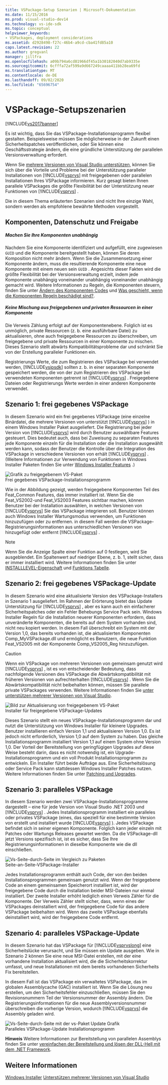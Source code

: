 ```yaml
---
title: VSPackage-Setup Szenarien | Microsoft-Dokumentation
ms.date: 11/15/2016
ms.prod: visual-studio-dev14
ms.technology: vs-ide-sdk
ms.topic: conceptual
helpviewer_keywords:
- VSPackages, deployment considerations
ms.assetid: d2928498-f27c-46b4-a9cd-cba41fd85a10
caps.latest.revision: 22
ms.author: gregvanl
manager: jillfra
ms.openlocfilehash: a09b794a6cd81966df45a1b30182040d7ab9335e
ms.sourcegitcommit: 6cfffa72af599a9d667249caaaa411bb28ea69fd
ms.translationtype: MT
ms.contentlocale: de-DE
ms.lasthandoff: 09/02/2020
ms.locfileid: "65696754"
---
```

# <a name="vspackage-setup-scenarios"></a>VSPackage-Setupszenarien
[!INCLUDE[vs2017banner](../../includes/vs2017banner.md)]

Es ist wichtig, dass Sie das VSPackage-Installationsprogramm flexibel gestalten. Beispielsweise müssen Sie möglicherweise in der Zukunft einen Sicherheitspatches veröffentlichen, oder Sie können eine Geschäftsstrategie ändern, die eine gründliche Unterstützung der parallelen Versionsverwaltung erfordert.  
  
 Wenn Sie [mehrere Versionen von Visual Studio unterstützen](../../extensibility/supporting-multiple-versions-of-visual-studio.md), können Sie sich über die Vorteile und Probleme bei der Unterstützung paralleler Installationen von [!INCLUDE[vsprvs](../../includes/vsprvs-md.md)] mit freigegebenen oder parallelen Installationen Ihres VSPackage informieren. Kurz gesagt bieten Ihnen parallele VSPackages die größte Flexibilität bei der Unterstützung neuer Funktionen von [!INCLUDE[vsprvs](../../includes/vsprvs-md.md)] .  
  
 Die in diesem Thema erläuterten Szenarien sind nicht Ihre einzige Wahl, sondern werden als empfohlene bewährte Methoden vorgestellt.  
  
## <a name="components-privacy-and-sharing"></a>Komponenten, Datenschutz und Freigabe  
  
##### <a name="make-your-components-independent"></a>Machen Sie Ihre Komponenten unabhängig  
 Nachdem Sie eine Komponente identifiziert und aufgefüllt, eine zugewiesen `GUID` und die Komponente bereitgestellt haben, können Sie deren Komposition nicht mehr ändern. Wenn Sie die Zusammensetzung einer Komponente ändern, muss die resultierende Komponente eine neue Komponente mit einem neuen sein `GUID` . Angesichts dieser Fakten wird die größte Flexibilität bei der Versionsverwaltung erzielt, indem jede Komponente unabhängig voneinander unabhängig voneinander unabhängig gemacht wird. Weitere Informationen zu Regeln, die Komponenten steuern, finden Sie unter [Ändern des Komponenten Codes](https://msdn.microsoft.com/library/aa367849\(VS.85\).aspx) und [Was geschieht, wenn die Komponenten Regeln beschädigt sind?](https://msdn.microsoft.com/library/aa372795\(VS.85\).aspx).  
  
##### <a name="do-not-mix-shared-and-private-resources-in-a-component"></a>Keine Mischung aus freigegebenen und privaten Ressourcen in einer Komponente  
 Die Verweis Zählung erfolgt auf der Komponentenebene. Folglich ist es unmöglich, private Ressourcen (z. b. eine ausführbare Datei) zu aktualisieren, ohne auch freigegebene Ressourcen zu überschreiben, um freigegebene und private Ressourcen in einer Komponente zu mischen. Dieses Szenario stellt abwärts Kompatibilitätsprobleme dar und schränkt Sie von der Erstellung paralleler Funktionen ein.  
  
 Registrierungs Werte, die zum Registrieren des VSPackage bei verwendet werden, [!INCLUDE[vsipsdk](../../includes/vsipsdk-md.md)] sollten z. b. in einer separaten Komponente gespeichert werden, die von der zum Registrieren des VSPackage bei verwendeten Komponenten getrennt ist [!INCLUDE[vsprvs](../../includes/vsprvs-md.md)] . Freigegebene Dateien oder Registrierungs Werte werden in einer anderen Komponente verwendet.  
  
## <a name="scenario-1-shared-vspackage"></a>Szenario 1: frei gegebenes VSPackage  
 In diesem Szenario wird ein frei gegebenes VSPackage (eine einzelne Binärdatei, die mehrere Versionen von unterstützt [!INCLUDE[vsprvs](../../includes/vsprvs-md.md)] ) in einem Windows Installer Paket ausgeliefert. Die Registrierung bei jeder Version von [!INCLUDE[vsprvs](../../includes/vsprvs-md.md)] wird durch Benutzer auswählbare Features gesteuert. Dies bedeutet auch, dass bei Zuweisung zu separaten Features jede Komponente einzeln für die Installation oder die Installation ausgewählt werden kann, sodass der Benutzer die Kontrolle über die Integration des VSPackage in verschiedene Versionen von erhält [!INCLUDE[vsprvs](../../includes/vsprvs-md.md)] . (Weitere Informationen zur Verwendung von Funktionen in Windows Installer Paketen finden Sie unter [Windows Installer Features](https://msdn.microsoft.com/library/aa372840\(VS.85\).aspx) .)  
  
 ![Grafik zu freigegebenem VS-Paket](../../extensibility/internals/media/vs-sharedpackage.gif "VS_SharedPackage")  
Frei gegebenes VSPackage-Installationsprogramm  
  
 Wie in der Abbildung gezeigt, werden freigegebene Komponenten Teil des Feat_Common Features, das immer installiert ist. Wenn Sie die Feat_VS2002-und Feat_VS2003 Features sichtbar machen, können Benutzer bei der Installation auswählen, in welchen Versionen von [!INCLUDE[vsprvs](../../includes/vsprvs-md.md)] Sie das VSPackage integrieren soll. Benutzer können auch Windows Installer Wartungsmodus verwenden, um Funktionen hinzuzufügen oder zu entfernen. in diesem Fall werden die VSPackage-Registrierungsinformationen aus unterschiedlichen Versionen von hinzugefügt oder entfernt [!INCLUDE[vsprvs](../../includes/vsprvs-md.md)] .  
  
> [!NOTE]
> Wenn Sie die Anzeige Spalte einer Funktion auf 0 festlegen, wird Sie ausgeblendet. Ein Spaltenwert auf niedriger Ebene, z. b. 1, stellt sicher, dass er immer installiert wird. Weitere Informationen finden Sie unter [INSTALLLEVEL-Eigenschaft](https://msdn.microsoft.com/library/aa369536\(VS.85\).aspx) und [Funktions Tabelle](https://msdn.microsoft.com/library/aa368585.aspx).  
  
## <a name="scenario-2-shared-vspackage-update"></a>Szenario 2: frei gegebenes VSPackage-Update  
 In diesem Szenario wird eine aktualisierte Version des VSPackage-Installers in Szenario 1 ausgeliefert. Im Rahmen der Erörterung bietet das Update Unterstützung für [!INCLUDE[vsprvs](../../includes/vsprvs-md.md)] , aber es kann auch ein einfacherer Sicherheitspatches oder ein Fehler Behebungs Service Pack sein. Windows Installer Regeln für die Installation neuerer Komponenten erfordern, dass unveränderte Komponenten, die bereits auf dem System vorhanden sind, nicht neu kopiert werden. In diesem Fall überschreibt ein System mit der Version 1,0, das bereits vorhanden ist, die aktualisierten Komponenten Comp_MyVSPackage.dll und ermöglicht es Benutzern, die neue Funktion Feat_VS2005 mit der Komponente Comp_VS2005_Reg hinzuzufügen.  
  
> [!CAUTION]
> Wenn ein VSPackage von mehreren Versionen von gemeinsam genutzt wird [!INCLUDE[vsprvs](../../includes/vsprvs-md.md)] , ist es von entscheidender Bedeutung, dass nachfolgende Versionen des VSPackage die Abwärtskompatibilität mit früheren Versionen von aufrechterhalten [!INCLUDE[vsprvs](../../includes/vsprvs-md.md)] . Wenn Sie die Abwärtskompatibilität nicht beibehalten können, müssen Sie parallele private VSPackages verwenden. Weitere Informationen finden Sie [unter unterstützen mehrerer Versionen von Visual Studio](../../extensibility/supporting-multiple-versions-of-visual-studio.md).  
  
 ![Bild zur Aktualisierung von freigegebenem VS-Paket](../../extensibility/internals/media/vs-sharedpackageupdate.gif "VS_SharedPackageUpdate")  
Installer für freigegebene VSPackage-Updates  
  
 Dieses Szenario stellt ein neues VSPackage-Installationsprogramm dar und nutzt die Unterstützung von Windows Installer für kleinere Upgrades. Benutzer installieren einfach Version 1,1 und aktualisieren Version 1,0. Es ist jedoch nicht erforderlich, Version 1,0 auf dem System zu haben. Das gleiche Installationsprogramm installiert Version 1,1 auf einem System ohne Version 1,0. Der Vorteil der Bereitstellung von geringfügigen Upgrades auf diese Weise besteht darin, dass es nicht notwendig ist, ein Upgrade-Installationsprogramm und ein voll Produkt Installationsprogramm zu entwickeln. Ein Installer führt beide Aufträge aus. Eine Sicherheitslösung oder Service Pack kann stattdessen Windows Installer Patches nutzen. Weitere Informationen finden Sie unter [Patching und Upgrades](https://msdn.microsoft.com/library/aa370579\(VS.85\).aspx).  
  
## <a name="scenario-3-side-by-side-vspackage"></a>Szenario 3: paralleles VSPackage  
 In diesem Szenario werden zwei VSPackage-Installationsprogramme dargestellt – eine für jede Version von Visual Studio .NET 2003 und [!INCLUDE[vsprvs](../../includes/vsprvs-md.md)] . Jedes Installationsprogramm installiert ein paralleles oder privates VSPackage (eines, das speziell für eine bestimmte Version von erstellt und installiert wurde [!INCLUDE[vsprvs](../../includes/vsprvs-md.md)] ). Jedes VSPackage befindet sich in seiner eigenen Komponente. Folglich kann jeder einzeln mit Patches oder Wartungs Releases gewartet werden. Da die VSPackage-dll jetzt Versions spezifisch ist, ist es sicher, dass Sie Ihre Registrierungsinformationen in dieselbe Komponente wie die dll einschließen.  
  
 ![Vs-Seite&#45;durch&#45;Seite im Vergleich zu Paketen](../../extensibility/internals/media/vs-sbys-package.gif "VS_SbyS_Package")  
Seite-an-Seite-VSPackage-Installer  
  
 Jedes Installationsprogramm enthält auch Code, der von den beiden Installationsprogrammen gemeinsam genutzt wird. Wenn der freigegebene Code an einem gemeinsamen Speicherort installiert ist, wird der freigegebene Code durch die Installation beider MSI-Dateien nur einmal installiert. Der zweite Installer erhöht lediglich einen Verweis Zähler für die Komponente. Der Verweis Zähler stellt sicher, dass, wenn eines der VSPackages deinstalliert wird, der freigegebene Code für das andere VSPackage beibehalten wird. Wenn das zweite VSPackage ebenfalls deinstalliert wird, wird der freigegebene Code entfernt.  
  
## <a name="scenario-4-side-by-side-vspackage-update"></a>Szenario 4: paralleles VSPackage-Update  
 In diesem Szenario hat das VSPackage für [!INCLUDE[vsprvslong](../../includes/vsprvslong-md.md)] eine Sicherheitslücke verursacht, und Sie müssen ein Update ausgeben. Wie in Szenario 2 können Sie eine neue MSI-Datei erstellen, mit der eine vorhandene Installation aktualisiert wird, die die Sicherheitskorrektur umfasst, und neue Installationen mit dem bereits vorhandenen Sicherheits Fix bereitstellen.  
  
 In diesem Fall ist das VSPackage ein verwaltetes VSPackage, das im globalen Assemblycache (GAC) installiert ist. Wenn Sie die Lösung neu erstellen, um den Sicherheitsfehler einzuschließen, müssen Sie den Revisionsnummern Teil der Versionsnummer der Assembly ändern. Die Registrierungsinformationen für die neue Assemblyversionsnummer überschreiben die vorherige Version, wodurch [!INCLUDE[vsprvs](../../includes/vsprvs-md.md)] die Assembly geladen wird.  
  
 ![Vs-Seite&#45;durch&#45;Seite mit der vs-Paket Update Grafik](../../extensibility/internals/media/vs-sbys-packageupdate.gif "VS_SbyS_PackageUpdate")  
Paralleles VSPackage-Update Installationsprogramm  
  
 **Hinweis** Weitere Informationen zur Bereitstellung von parallelen Assemblys finden Sie unter [vereinfachen der Bereitstellung und lösen der DLL-Hell mit dem .NET Framework](https://msdn.microsoft.com/library/ms973843.aspx).  
  
## <a name="see-also"></a>Weitere Informationen  
 [Windows Installer](https://msdn.microsoft.com/library/cc185688\(VS.85\).aspx)   
 [Unterstützen mehrerer Versionen von Visual Studio](../../extensibility/supporting-multiple-versions-of-visual-studio.md)
